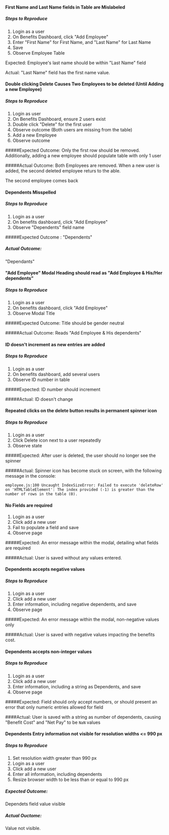 #### First Name and Last Name fields in Table are Mislabeled
##### Steps to Reproduce
1. Login as a user
1. On Benefits Dashboard, click "Add Employee"
1. Enter "First Name" for First Name, and "Last Name" for Last Name
1. Save
1. Observe Employee Table

Expected: Employee's last name should be within "Last Name" field

Actual: "Last Name" field has the first name value.


#### Double clicking Delete Causes Two Employees to be deleted (Until Adding a new Employee)
##### Steps to Reproduce
1. Login as user
1. On Benefits Dashboard, ensure 2 users exist
1. Double click "Delete" for the first user
1. Observe outcome (Both users are missing from the table)
1. Add a new Employee
1. Observe outcome 

#####Expected Outcome: 
Only the first row should be removed. Additionally, adding a new employee should populate table with only 1 user

#####Actual Outcome: 
Both Employees are removed. When a new user is added, the second deleted employee returs to the able.

The second employee comes back

#### Dependents Misspelled
##### Steps to Reproduce
1. Login as a user
1. On benefits dashboard, click "Add Employee"
1. Observe "Dependents" field name

#####Expected Outcome :
 "Dependents"

##### Actual Outcome: 
"Dependants"

#### "Add Employee" Modal Heading should read as "Add Employee & His/Her dependents"
##### Steps to Reproduce
1. Login as a user
1. On benefits dashboard, click "Add Employee"
1. Observe Modal Title

#####Expected Outcome: 
Title should be gender neutral

#####Actual Outcome: 
Reads "Add Employee & His dependents"

#### ID doesn't increment as new entries are added
##### Steps to Reproduce
1. Login as a user
1. On benefits dashboard, add several users
1. Observe ID number in table

#####Expected: 
ID number should increment

#####Actual: 
ID doesn't change

#### Repeated clicks on the delete button results in permanent spinner icon
##### Steps to Reproduce
1. Login as a user
1. Click Delete icon next to a user repeatedly
1. Observe state

#####Expected: 
After user is deleted, the user should no longer see the spinner

#####Actual: 
Spinner icon has become stuck on screen, with the following message in the console:

`employee.js:100 Uncaught IndexSizeError: Failed to execute 'deleteRow' on 'HTMLTableElement': The index provided (-1) is greater than the number of rows in the table (0).`

#### No Fields are required
1. Login as a user
1. Click add a new user
1. Fail to populate a field and save
1. Observe page

#####Expected: 
An error message within the modal, detailing what fields are required

#####Actual: 
User is saved without any values entered.

#### Dependents accepts negative values
##### Steps to Reproduce
1. Login as a user
1. Click add a new user
1. Enter information, including negative dependents, and save
1. Observe page

#####Expected: 
An error message within the modal, non-negative values only

#####Actual: 
User is saved with negative values impacting the benefits cost.

#### Dependents accepts non-integer values
##### Steps to Reproduce
1. Login as a user
1. Click add a new user
1. Enter information, including a string as Dependents, and save
1. Observe page

#####Expected: 
Field should only accept numbers, or should present an error that only numeric entries allowed for field

####Actual: 
User is saved with a string as number of dependents, causing "Benefit Cost" and "Net Pay" to be `NaN` values

#### Dependents Entry information not visible for resolution widths <= 990 px
##### Steps to Reproduce
1. Set resolution width greater than 990 px
1. Login as a user
1. Click add a new user
1. Enter all information, including dependents
1. Resize browser width to be less than or equal to 990 px

##### Expected Outcome:
Dependets field value visible

##### Actual Ouctome:
Value not visible.